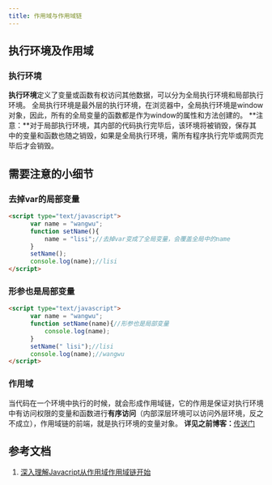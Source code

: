 ```yaml
---
title: 作用域与作用域链
---
```

## 执行环境及作用域
### 执行环境
**执行环境**定义了变量或函数有权访问其他数据，可以分为全局执行环境和局部执行环境。
全局执行环境是最外层的执行环境，在浏览器中，全局执行环境是window对象，因此，所有的全局变量的函数都是作为window的属性和方法创建的。
**注意：**对于局部执行环境，其内部的代码执行完毕后，该环境将被销毁，保存其中的变量和函数也随之销毁，如果是全局执行环境，需所有程序执行完毕或网页完毕后才会销毁。
## 需要注意的小细节
### 去掉var的局部变量
```html
<script type="text/javascript">
      var name = "wangwu";
      function setName(){
          name = "lisi";//去掉var变成了全局变量，会覆盖全局中的name
      }
      setName();
      console.log(name);//lisi
</script>
```
### 形参也是局部变量
```html
<script type="text/javascript">
      var name = "wangwu";
      function setName(name){//形参也是局部变量
          console.log(name);
      }
      setName("￼lisi");//lisi
      console.log(name);//wangwu
</script>
```
### 作用域
当代码在一个环境中执行的时候，就会形成作用域链，它的作用是保证对执行环境中有访问权限的变量和函数进行**有序访问**（内部深层环境可以访问外层环境，反之不成立），作用域链的前端，就是执行环境的变量对象。
**详见之前博客：**[传送门](http://blog.csdn.net/liujie19901217/article/details/50709336)

## 参考文档
1. [深入理解Javacript从作用域作用域链开始](https://mp.weixin.qq.com/s/4kSsZ8_Q3GKXRwu7NVyhcA)